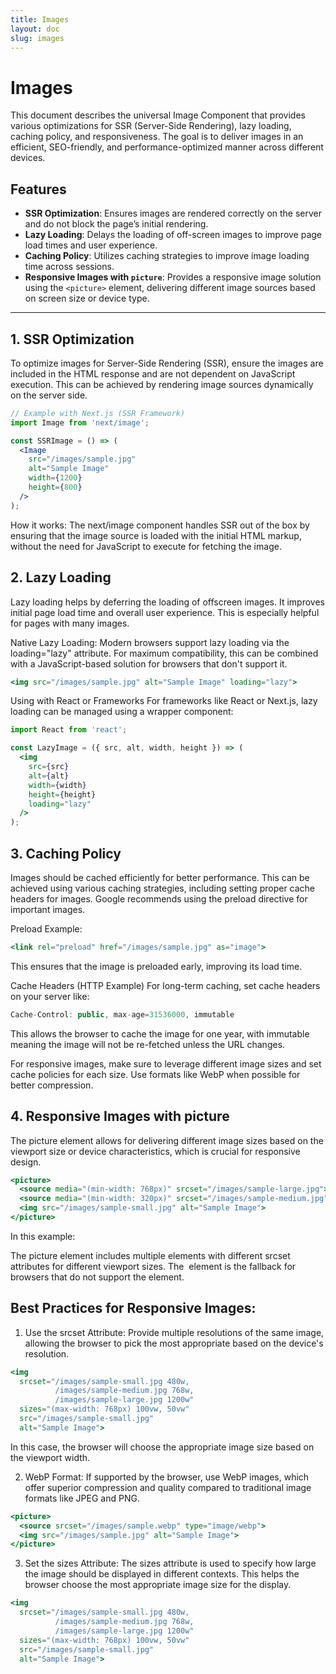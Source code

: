 ```yaml
---
title: Images
layout: doc
slug: images
---
```


# Images

This document describes the universal Image Component that provides various optimizations for SSR (Server-Side Rendering), lazy loading, caching policy, and responsiveness. The goal is to deliver images in an efficient, SEO-friendly, and performance-optimized manner across different devices.

## Features

- **SSR Optimization**: Ensures images are rendered correctly on the server and do not block the page’s initial rendering.
- **Lazy Loading**: Delays the loading of off-screen images to improve page load times and user experience.
- **Caching Policy**: Utilizes caching strategies to improve image loading time across sessions.
- **Responsive Images with `picture`**: Provides a responsive image solution using the `<picture>` element, delivering different image sources based on screen size or device type.

---

## 1. SSR Optimization

To optimize images for Server-Side Rendering (SSR), ensure the images are included in the HTML response and are not dependent on JavaScript execution. This can be achieved by rendering image sources dynamically on the server side.

```jsx
// Example with Next.js (SSR Framework)
import Image from 'next/image';

const SSRImage = () => (
  <Image 
    src="/images/sample.jpg"
    alt="Sample Image"
    width={1200}
    height={800}
  />
);
```
How it works: The next/image component handles SSR out of the box by ensuring that the image source is loaded with the initial HTML markup, without the need for JavaScript to execute for fetching the image.

## 2. Lazy Loading

Lazy loading helps by deferring the loading of offscreen images. It improves initial page load time and overall user experience. This is especially helpful for pages with many images.

Native Lazy Loading: Modern browsers support lazy loading via the loading="lazy" attribute. For maximum compatibility, this can be combined with a JavaScript-based solution for browsers that don't support it.

```jsx
<img src="/images/sample.jpg" alt="Sample Image" loading="lazy">
```
Using with React or Frameworks
For frameworks like React or Next.js, lazy loading can be managed using a wrapper component:

```jsx
import React from 'react';

const LazyImage = ({ src, alt, width, height }) => (
  <img 
    src={src} 
    alt={alt} 
    width={width} 
    height={height} 
    loading="lazy" 
  />
);
```

## 3. Caching Policy

Images should be cached efficiently for better performance. This can be achieved using various caching strategies, including setting proper cache headers for images. Google recommends using the preload directive for important images.

Preload Example:

```jsx
<link rel="preload" href="/images/sample.jpg" as="image">
```
This ensures that the image is preloaded early, improving its load time.

Cache Headers (HTTP Example)
For long-term caching, set cache headers on your server like:

```jsx
Cache-Control: public, max-age=31536000, immutable
```

This allows the browser to cache the image for one year, with immutable meaning the image will not be re-fetched unless the URL changes.

For responsive images, make sure to leverage different image sizes and set cache policies for each size. Use formats like WebP when possible for better compression.

## 4. Responsive Images with picture

The picture element allows for delivering different image sizes based on the viewport size or device characteristics, which is crucial for responsive design.

```jsx
<picture>
  <source media="(min-width: 768px)" srcset="/images/sample-large.jpg">
  <source media="(min-width: 320px)" srcset="/images/sample-medium.jpg">
  <img src="/images/sample-small.jpg" alt="Sample Image">
</picture>
```

In this example:

The picture element includes multiple <source> elements with different srcset attributes for different viewport sizes.
The <img> element is the fallback for browsers that do not support the <picture> element.


## Best Practices for Responsive Images:
1. Use the srcset Attribute: Provide multiple resolutions of the same image, allowing the browser to pick the most appropriate based on the device's resolution.

```jsx
<img 
  srcset="/images/sample-small.jpg 480w, 
          /images/sample-medium.jpg 768w, 
          /images/sample-large.jpg 1200w" 
  sizes="(max-width: 768px) 100vw, 50vw" 
  src="/images/sample-small.jpg" 
  alt="Sample Image">
```
In this case, the browser will choose the appropriate image size based on the viewport width.

2. WebP Format: If supported by the browser, use WebP images, which offer superior compression and quality compared to traditional image formats like JPEG and PNG.

```jsx
<picture>
  <source srcset="/images/sample.webp" type="image/webp">
  <img src="/images/sample.jpg" alt="Sample Image">
</picture>
```

3. Set the sizes Attribute: The sizes attribute is used to specify how large the image should be displayed in different contexts. This helps the browser choose the most appropriate image size for the display.

```jsx
<img 
  srcset="/images/sample-small.jpg 480w, 
          /images/sample-medium.jpg 768w, 
          /images/sample-large.jpg 1200w" 
  sizes="(max-width: 768px) 100vw, 50vw" 
  src="/images/sample-small.jpg" 
  alt="Sample Image">
```